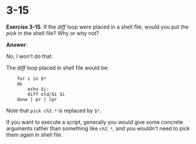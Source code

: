 # 3-15

**Exercise 3-15**. If the *diff* loop were placed in a shell file, would you put the *pick* in 
the shell file? Why or why not?

**Answer**:

No, I won't do that.

The *diff* loop placed in shell file would be:
```
    for i in $*
    do
        echo $i:
        diff old/$i $i
    done | pr | lpr
```
Note that `pick ch2.*` is replaced by `$*`.

If you want to execute a script, generally you would give some concrete arguments rather than
 something like `ch2.*`, and you wouldn't need to pick them again in shell file.


